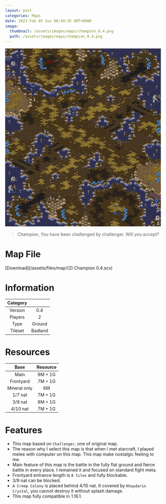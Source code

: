 ```yaml
---
layout: post
categories: Maps
date: 2023 Feb 05 Sun 00:49:35 GMT+0900
image:
  thumbnail: /assets/images/maps/champion_0.4.png
  path: /assets/images/maps/champion_0.4.png
---
```


![Champion 0.4](/assets/images/maps/champion_0.4.png)

> Champion, You have been challenged by challenger. Will you accept?

# Map File

[Download](/assets/files/map/(2) Champion 0.4.scx)

# Information

| Category |         |
| :------: | :-----: |
| Version  |   0.4   |
| Players  |    2    |
|   Type   | Ground  |
| Tileset  | Badland |

# Resources

|     Base     | Resource |
| :----------: | :------: |
|     Main     | 9M + 1G  |
|  Frontyard   | 7M + 1G  |
| Mineral only |    6M    |
|   1/7 nat    | 7M + 1G  |
|   3/9 nat    | 8M + 1G  |
|   4/10 nat   | 7M + 1G  |

# Features

- This map based on `Challenger`, one of original map.
- The reason why I select this map is that when I met starcraft, I played melee with computer on this map. This map make nostalgic feeling to me.
- Main feature of this map is the battle in the fully flat ground and fierce battle in every place.
  I remained it and focused on standard fight meta.
- Frontyard entrance length is `8 tiles` and fully blockable.
- 3/9 nat can be blocked.
- `A Creep Colony` is placed behind 4/10 nat. It covered by `Khaydarin Crystal`, you cannot destroy it without splash damage.
- This map fully compatible in 1.16.1.
